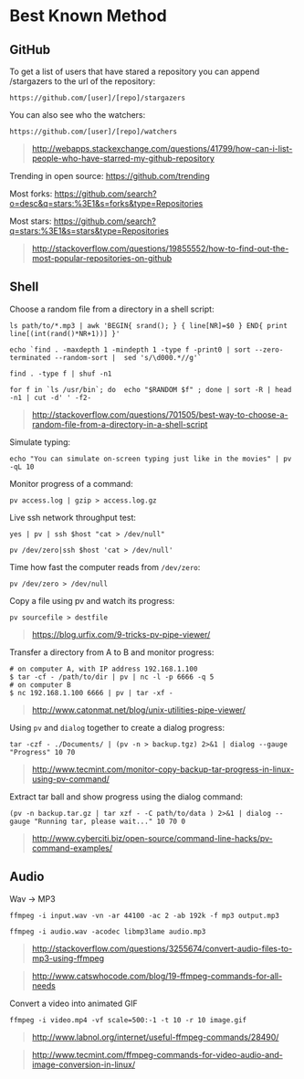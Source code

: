 # Best Known Method

## GitHub

To get a list of users that have stared a repository you can append /stargazers to the url of the repository:

```
https://github.com/[user]/[repo]/stargazers
```

You can also see who the watchers:

```
https://github.com/[user]/[repo]/watchers
```

> http://webapps.stackexchange.com/questions/41799/how-can-i-list-people-who-have-starred-my-github-repository

Trending in open source: https://github.com/trending

Most forks: https://github.com/search?o=desc&q=stars:%3E1&s=forks&type=Repositories

Most stars: https://github.com/search?q=stars:%3E1&s=stars&type=Repositories

> http://stackoverflow.com/questions/19855552/how-to-find-out-the-most-popular-repositories-on-github

## Shell

Choose a random file from a directory in a shell script:

```
ls path/to/*.mp3 | awk 'BEGIN{ srand(); } { line[NR]=$0 } END{ print line[(int(rand()*NR+1))] }'

echo `find . -maxdepth 1 -mindepth 1 -type f -print0 | sort --zero-terminated --random-sort |  sed 's/\d000.*//g'`

find . -type f | shuf -n1

for f in `ls /usr/bin`; do  echo "$RANDOM $f" ; done | sort -R | head -n1 | cut -d' ' -f2-
```

> http://stackoverflow.com/questions/701505/best-way-to-choose-a-random-file-from-a-directory-in-a-shell-script

Simulate typing:

```
echo "You can simulate on-screen typing just like in the movies" | pv -qL 10
```

Monitor progress of a command:

```
pv access.log | gzip > access.log.gz
```

Live ssh network throughput test:

```
yes | pv | ssh $host "cat > /dev/null"

pv /dev/zero|ssh $host 'cat > /dev/null'
```

Time how fast the computer reads from `/dev/zero`:

```
pv /dev/zero > /dev/null
```

Copy a file using pv and watch its progress:

```
pv sourcefile > destfile
```

> https://blog.urfix.com/9-tricks-pv-pipe-viewer/

Transfer a directory from A to B and monitor progress:

```
# on computer A, with IP address 192.168.1.100
$ tar -cf - /path/to/dir | pv | nc -l -p 6666 -q 5
# on computer B
$ nc 192.168.1.100 6666 | pv | tar -xf -
```

> http://www.catonmat.net/blog/unix-utilities-pipe-viewer/

Using `pv` and `dialog` together to create a dialog progress:

```
tar -czf - ./Documents/ | (pv -n > backup.tgz) 2>&1 | dialog --gauge "Progress" 10 70
```

> http://www.tecmint.com/monitor-copy-backup-tar-progress-in-linux-using-pv-command/

Extract tar ball and show progress using the dialog command:

```
(pv -n backup.tar.gz | tar xzf - -C path/to/data ) 2>&1 | dialog --gauge "Running tar, please wait..." 10 70 0
```

> http://www.cyberciti.biz/open-source/command-line-hacks/pv-command-examples/

## Audio

Wav -> MP3

```
ffmpeg -i input.wav -vn -ar 44100 -ac 2 -ab 192k -f mp3 output.mp3

ffmpeg -i audio.wav -acodec libmp3lame audio.mp3
```

> http://stackoverflow.com/questions/3255674/convert-audio-files-to-mp3-using-ffmpeg

> http://www.catswhocode.com/blog/19-ffmpeg-commands-for-all-needs

Convert a video into animated GIF

```
ffmpeg -i video.mp4 -vf scale=500:-1 -t 10 -r 10 image.gif
```

> http://www.labnol.org/internet/useful-ffmpeg-commands/28490/

> http://www.tecmint.com/ffmpeg-commands-for-video-audio-and-image-conversion-in-linux/
